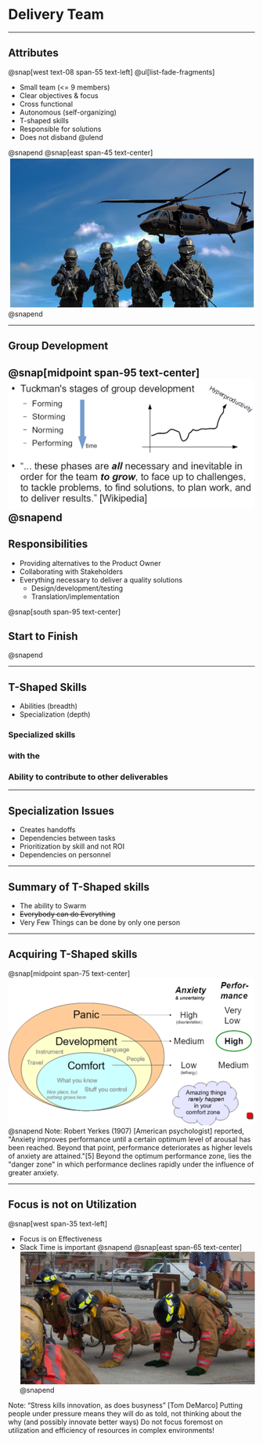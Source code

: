 # Delivery Team
---
## Attributes
@snap[west text-08 span-55 text-left]
@ul[list-fade-fragments]
- Small team (<= 9 members)
- Clear objectives & focus
- Cross functional
- Autonomous (self-organizing)
- T-shaped skills
- Responsible for solutions
- Does not disband
@ulend

@snapend
@snap[east span-45 text-center]
![](assets/img/dev-team.png)
@snapend

---
## Group Development
@snap[midpoint span-95 text-center]
![](assets/img/tuckman.png)
@snapend
---
## Responsibilities

- Providing alternatives to the Product Owner
- Collaborating with Stakeholders
- Everything necessary to deliver a quality solutions   
    - Design/development/testing
    - Translation/implementation

@snap[south span-95 text-center]
## Start to Finish
@snapend

---
## T-Shaped Skills
- Abilities (breadth)
- Specialization (depth)

### Specialized skills
### with the
### Ability to contribute to other deliverables

---
## Specialization Issues
- Creates handoffs
- Dependencies between tasks
- Prioritization by skill and not ROI
- Dependencies on personnel
---
## Summary of T-Shaped skills
- The ability to Swarm
- ~~Everybody can do Everything~~
- Very Few Things can be done by only one person

---
## Acquiring T-Shaped skills
@snap[midpoint span-75 text-center]
![](assets/img/panic-zone.png)
@snapend
Note:
Robert Yerkes (1907) [American psychologist] reported, "Anxiety improves performance until a certain optimum level of arousal has been reached. Beyond that point, performance deteriorates as higher levels of anxiety are attained."[5] Beyond the optimum performance zone, lies the "danger zone" in which performance declines rapidly under the influence of greater anxiety.

---
## Focus is not on Utilization
@snap[west span-35 text-left]
- Focus is on Effectiveness
- Slack Time is important
@snapend
@snap[east span-65 text-center]
![](assets/img/slack.png)
@snapend

Note:
“Stress kills innovation, as does busyness” [Tom DeMarco]
Putting people under pressure means they will do as told, not thinking about the why (and possibly innovate better ways)
Do not focus foremost on utilization and efficiency of resources in complex environments!
